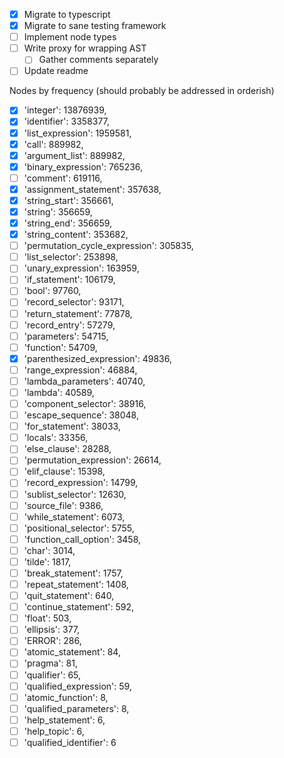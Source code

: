 - [x] Migrate to typescript
- [x] Migrate to sane testing framework
- [ ] Implement node types
- [ ] Write proxy for wrapping AST
  - [ ] Gather comments separately
- [ ] Update readme

Nodes by frequency (should probably be addressed in orderish)

- [x] 'integer': 13876939,
- [x] 'identifier': 3358377,
- [x] 'list_expression': 1959581,
- [x] 'call': 889982,
- [x] 'argument_list': 889982,
- [x] 'binary_expression': 765236,
- [ ] 'comment': 619116,
- [x] 'assignment_statement': 357638,
- [x] 'string_start': 356661,
- [x] 'string': 356659,
- [x] 'string_end': 356659,
- [x] 'string_content': 353682,
- [ ] 'permutation_cycle_expression': 305835,
- [ ] 'list_selector': 253898,
- [ ] 'unary_expression': 163959,
- [ ] 'if_statement': 106179,
- [ ] 'bool': 97760,
- [ ] 'record_selector': 93171,
- [ ] 'return_statement': 77878,
- [ ] 'record_entry': 57279,
- [ ] 'parameters': 54715,
- [ ] 'function': 54709,
- [x] 'parenthesized_expression': 49836,
- [ ] 'range_expression': 46884,
- [ ] 'lambda_parameters': 40740,
- [ ] 'lambda': 40589,
- [ ] 'component_selector': 38916,
- [ ] 'escape_sequence': 38048,
- [ ] 'for_statement': 38033,
- [ ] 'locals': 33356,
- [ ] 'else_clause': 28288,
- [ ] 'permutation_expression': 26614,
- [ ] 'elif_clause': 15398,
- [ ] 'record_expression': 14799,
- [ ] 'sublist_selector': 12630,
- [ ] 'source_file': 9386,
- [ ] 'while_statement': 6073,
- [ ] 'positional_selector': 5755,
- [ ] 'function_call_option': 3458,
- [ ] 'char': 3014,
- [ ] 'tilde': 1817,
- [ ] 'break_statement': 1757,
- [ ] 'repeat_statement': 1408,
- [ ] 'quit_statement': 640,
- [ ] 'continue_statement': 592,
- [ ] 'float': 503,
- [ ] 'ellipsis': 377,
- [ ] 'ERROR': 286,
- [ ] 'atomic_statement': 84,
- [ ] 'pragma': 81,
- [ ] 'qualifier': 65,
- [ ] 'qualified_expression': 59,
- [ ] 'atomic_function': 8,
- [ ] 'qualified_parameters': 8,
- [ ] 'help_statement': 6,
- [ ] 'help_topic': 6,
- [ ] 'qualified_identifier': 6
